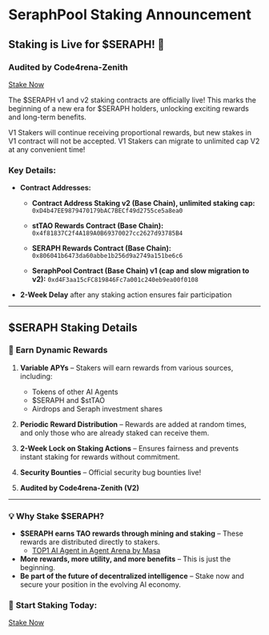 # SeraphPool Staking Announcement

## Staking is Live for $SERAPH! 🎉

### Audited by Code4rena-Zenith

[Stake Now](https://seraphai.xyz/stake)

The $SERAPH v1 and v2 staking contracts are officially live! This marks the beginning of a new era for $SERAPH holders, unlocking exciting rewards and long-term benefits.

V1 Stakers will continue receiving proportional rewards, but new stakes in V1 contract will not be accepted. V1 Stakers can migrate to unlimited cap V2 at any convenient time!

### Key Details:

- **Contract Addresses:**

  - **Contract Address Staking v2 (Base Chain), unlimited staking cap:** `0xD4b47EE9879470179bAC7BECf49d2755ce5a8ea0`

  - **stTAO Rewards Contract (Base Chain):** `0x4f81837C2f4A189A0B69370027cc2627d93785B4`
  - **SERAPH Rewards Contract (Base Chain):** `0x806041b6473da60abbe1b256d9a2749a151be6c6`
  - **SeraphPool Contract (Base Chain) v1 (cap and slow migration to v2):** `0xd4F3aa15cFC819846Fc7a001c240eb9ea00f0108`

- **2-Week Delay** after any staking action ensures fair participation

---

## $SERAPH Staking Details

### 🚀 **Earn Dynamic Rewards**

1. **Variable APYs** – Stakers will earn rewards from various sources, including:

   - Tokens of other AI Agents
   - $SERAPH and $stTAO
   - Airdrops and Seraph investment shares

2. **Periodic Reward Distribution** – Rewards are added at random times, and only those who are already staked can receive them.

3. **2-Week Lock on Staking Actions** – Ensures fairness and prevents instant staking for rewards without commitment.

4. **Security Bounties** – Official security bug bounties live!

5. **Audited by Code4rena-Zenith (V2)**

---

### 💡 **Why Stake $SERAPH?**

- **$SERAPH earns TAO rewards through mining and staking** – These rewards are distributed directly to stakers.
  - [TOP1 AI Agent in Agent Arena by Masa](https://x.com/getmasafi/status/1877173302264734164)
- **More rewards, more utility, and more benefits** – This is just the beginning.
- **Be part of the future of decentralized intelligence** – Stake now and secure your position in the evolving AI economy.

### 🔗 **Start Staking Today:**

[Stake Now](https://seraphai.xyz/stake)
